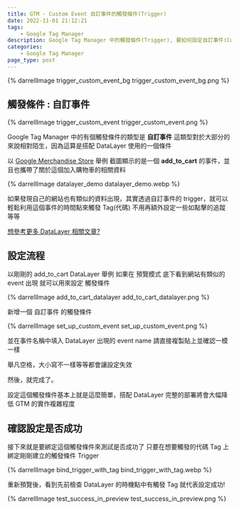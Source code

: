```yaml
---
title: GTM - Custom Event 自訂事件的觸發條件(Trigger)
date: 2022-11-01 21:12:21
tags:
	- Google Tag Manager
description: Google Tag Manager 中的觸發條件(Trigger), 要如何設定自訂事件(Custom Event)來對應 Datalayer 中的事件
categories: 
	- Google Tag Manager
page_type: post
---
```


{% darrellImage trigger_custom_event_bg trigger_custom_event_bg.png %}

## 觸發條件 : 自訂事件

{% darrellImage trigger_custom_event trigger_custom_event.png %}

Google Tag Manager 中的有個觸發條件的類型是 **自訂事件**
這類型對於大部分的來說相對陌生，因為這算是搭配 DataLayer 使用的一個條件

以 [Google Merchandise Store](https://shop.googlemerchandisestore.com/Google+Redesign/Apparel/Google+Bike+Party+Sticker+Sheet) 舉例 
截圖顯示的是一個 **add_to_cart** 的事件，並且也攜帶了關於這個加入購物車的相關資料

{% darrellImage datalayer_demo datalayer_demo.webp %}

如果發現自己的網站也有類似的資料出現，其實透過自訂事件的 trigger，就可以輕鬆利用這個事件的時間點來觸發 Tag(代碼)
不用再額外設定一些如點擊的追蹤等等

[想參考更多 DataLayer 相關文章?](https://www.darrelltw.com/?q=datalayer&from=post)

## 設定流程

以剛剛的 add_to_cart DataLayer 舉例
如果在 預覽模式 底下看到網站有類似的 event 出現
就可以用來設定 觸發條件

{% darrellImage add_to_cart_datalayer add_to_cart_datalayer.png %}

新增一個 自訂事件 的觸發條件

{% darrellImage set_up_custom_event set_up_custom_event.png %}

並在事件名稱中填入 DataLayer 出現的 event name
請直接複製貼上並確認一模一樣

舉凡空格，大小寫不一樣等等都會讓設定失效

然後，就完成了。

設定這個觸發條件基本上就是這麼簡單，搭配 DataLayer 完整的部署將會大幅降低 GTM 的實作複雜程度

## 確認設定是否成功

接下來就是要綁定這個觸發條件來測試是否成功了
只要在想要觸發的代碼 Tag 上綁定剛剛建立的觸發條件 Trigger

{% darrellImage bind_trigger_with_tag bind_trigger_with_tag.webp %}

重新預覽後，看到先前檢查 DataLayer 的時機點中有觸發 Tag
就代表設定成功!

{% darrellImage test_success_in_preview test_success_in_preview.png %}
